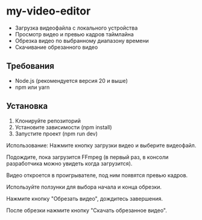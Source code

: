 # my-video-editor

- Загрузка видеофайла с локального устройства
- Просмотр видео и превью кадров таймлайна
- Обрезка видео по выбранному диапазону времени
- Скачивание обрезанного видео

## Требования

- Node.js (рекомендуется версия 20 и выше)
- npm или yarn

## Установка

1. Клонируйте репозиторий 
2. Установите зависимости (npm install)
3. Запустите проект (npm run dev)

Использование:
Нажмите кнопку загрузки видео и выберите видеофайл.

Подождите, пока загрузится FFmpeg (в первый раз, в консоли разработчика можно увидеть когда загрузится).

Видео откроется в проигрывателе, под ним появятся превью кадров.

Используйте ползунки для выбора начала и конца обрезки.

Нажмите кнопку "Обрезать видео", дождитесь завершения.

После обрезки нажмите кнопку "Скачать обрезанное видео".